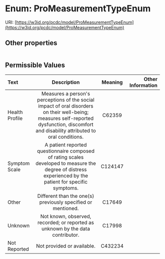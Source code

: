 
# Enum: ProMeasurementTypeEnum




URI: [https://w3id.org/pcdc/model/ProMeasurementTypeEnum](https://w3id.org/pcdc/model/ProMeasurementTypeEnum)


## Other properties

|  |  |  |
| --- | --- | --- |

## Permissible Values

| Text | Description | Meaning | Other Information |
| :--- | :---: | :---: | ---: |
| Health Profile | Measures a person's perceptions of the social impact of oral disorders on their well-being; measures self-reported dysfunction, discomfort and disability attributed to oral conditions. | C62359 |  |
| Symptom Scale | A patient reported questionnaire composed of rating scales developed to measure the degree of distress experienced by the patient for specific symptoms. | C124147 |  |
| Other | Different than the one(s) previously specified or mentioned. | C17649 |  |
| Unknown | Not known, observed, recorded; or reported as unknown by the data contributor. | C17998 |  |
| Not Reported | Not provided or available. | C432234 |  |

